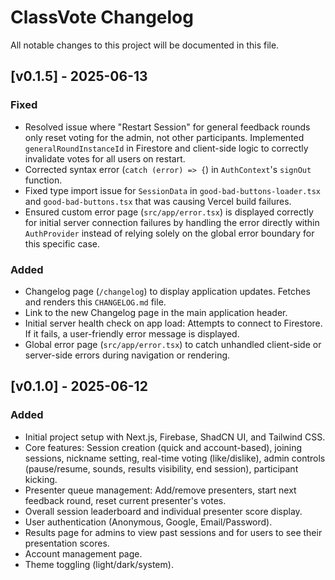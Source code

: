 
# ClassVote Changelog

All notable changes to this project will be documented in this file.

## [v0.1.5] - 2025-06-13

### Fixed
- Resolved issue where "Restart Session" for general feedback rounds only reset voting for the admin, not other participants. Implemented `generalRoundInstanceId` in Firestore and client-side logic to correctly invalidate votes for all users on restart.
- Corrected syntax error (`catch (error) => {`) in `AuthContext`'s `signOut` function.
- Fixed type import issue for `SessionData` in `good-bad-buttons-loader.tsx` and `good-bad-buttons.tsx` that was causing Vercel build failures.
- Ensured custom error page (`src/app/error.tsx`) is displayed correctly for initial server connection failures by handling the error directly within `AuthProvider` instead of relying solely on the global error boundary for this specific case.

### Added
- Changelog page (`/changelog`) to display application updates. Fetches and renders this `CHANGELOG.md` file.
- Link to the new Changelog page in the main application header.
- Initial server health check on app load: Attempts to connect to Firestore. If it fails, a user-friendly error message is displayed.
- Global error page (`src/app/error.tsx`) to catch unhandled client-side or server-side errors during navigation or rendering.

## [v0.1.0] - 2025-06-12
### Added
- Initial project setup with Next.js, Firebase, ShadCN UI, and Tailwind CSS.
- Core features: Session creation (quick and account-based), joining sessions, nickname setting, real-time voting (like/dislike), admin controls (pause/resume, sounds, results visibility, end session), participant kicking.
- Presenter queue management: Add/remove presenters, start next feedback round, reset current presenter's votes.
- Overall session leaderboard and individual presenter score display.
- User authentication (Anonymous, Google, Email/Password).
- Results page for admins to view past sessions and for users to see their presentation scores.
- Account management page.
- Theme toggling (light/dark/system).

